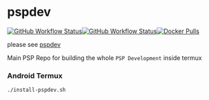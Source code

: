 # pspdev

[![GitHub Workflow Status](https://img.shields.io/github/workflow/status/pspdev/pspdev/CI?label=CI&logo=github&style=for-the-badge)](https://github.com/pspdev/pspdev/actions?query=workflow%3ACI)[![GitHub Workflow Status](https://img.shields.io/github/workflow/status/pspdev/pspdev/CI-Docker?label=CI-Docker&logo=github&style=for-the-badge)](https://github.com/pspdev/pspdev/actions?query=workflow%3ACI-Docker)[![Docker Pulls](https://img.shields.io/docker/pulls/pspdev/pspdev?style=for-the-badge)](https://hub.docker.com/r/pspdev/pspdev/tags)

please see [pspdev](https://github.com/pspdev/pspdev "pspdev")

Main PSP Repo for building the whole `PSP Development` inside termux

### Android Termux
```bash
./install-pspdev.sh
```